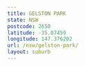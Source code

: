 ```yaml
---
title: GELSTON PARK
state: NSW
postcode: 2650
latitude: -35.07459
longitude: 147.376202
url: /nsw/gelston-park/
layout: suburb
---
```

